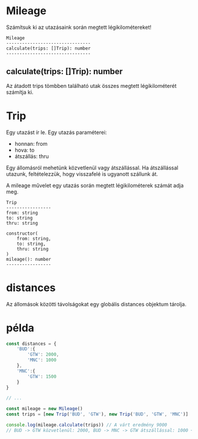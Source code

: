 
# Mileage

Számítsuk ki az utazásaink során megtett légikilométereket!

    Mileage
    --------------------------------
    calculate(trips: []Trip): number
    --------------------------------

## calculate(trips: []Trip): number

Az átadott trips tömbben található utak összes megtett légikilométerét számítja ki.

# Trip

Egy utazást ír le. Egy utazás paraméterei:

- honnan: from
- hova: to
- átszállás: thru

Egy állomásról mehetünk közvetlenül vagy átszállással.
Ha átszállással utazunk, feltételezzük, hogy visszafelé
is ugyanott szállunk át.

A mileage művelet egy utazás során megtett légikilométerek
számát adja meg.

    Trip
    -----------------
    from: string
    to: string
    thru: string

    constructor(
        from: string,
        to: string,
        thru: string
    )
    mileage(): number
    -----------------

# distances

Az állomások közötti távolságokat egy globális distances objektum
tárolja.

# példa

```js
const distances = {
    'BUD':{
        'GTW': 2000,
        'MNC': 1000
    },
    'MNC':{
        'GTW': 1500
    }
}

// ...

const mileage = new Mileage()
const trips = [new Trip('BUD', 'GTW'), new Trip('BUD', 'GTW', 'MNC')]

console.log(mileage.calculate(trips)) // A várt eredmény 9000
// BUD -> GTW közvetlenül: 2000, BUD -> MNC -> GTW átszállással: 1000 + 1500
```